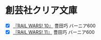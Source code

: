 # 創芸社クリア文庫

* [x] [『RAIL WARS! 10』](http://www.amazon.co.jp/dp/4881442015/&tag=ikuyainfo-22) 豊田巧 バーニア600
* [x] [『RAIL WARS! 11』](http://www.amazon.co.jp/dp/4881442104/&tag=ikuyainfo-22) 豊田巧 バーニア600
